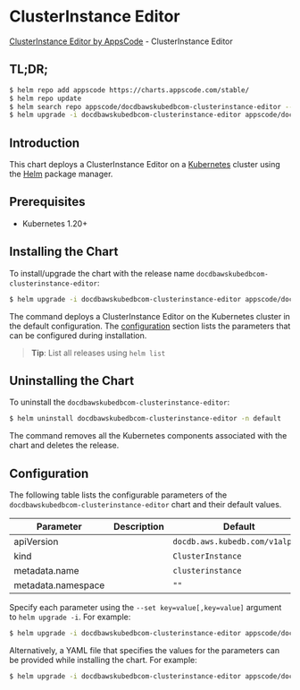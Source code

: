 # ClusterInstance Editor

[ClusterInstance Editor by AppsCode](https://appscode.com) - ClusterInstance Editor

## TL;DR;

```bash
$ helm repo add appscode https://charts.appscode.com/stable/
$ helm repo update
$ helm search repo appscode/docdbawskubedbcom-clusterinstance-editor --version=v0.20.0
$ helm upgrade -i docdbawskubedbcom-clusterinstance-editor appscode/docdbawskubedbcom-clusterinstance-editor -n default --create-namespace --version=v0.20.0
```

## Introduction

This chart deploys a ClusterInstance Editor on a [Kubernetes](http://kubernetes.io) cluster using the [Helm](https://helm.sh) package manager.

## Prerequisites

- Kubernetes 1.20+

## Installing the Chart

To install/upgrade the chart with the release name `docdbawskubedbcom-clusterinstance-editor`:

```bash
$ helm upgrade -i docdbawskubedbcom-clusterinstance-editor appscode/docdbawskubedbcom-clusterinstance-editor -n default --create-namespace --version=v0.20.0
```

The command deploys a ClusterInstance Editor on the Kubernetes cluster in the default configuration. The [configuration](#configuration) section lists the parameters that can be configured during installation.

> **Tip**: List all releases using `helm list`

## Uninstalling the Chart

To uninstall the `docdbawskubedbcom-clusterinstance-editor`:

```bash
$ helm uninstall docdbawskubedbcom-clusterinstance-editor -n default
```

The command removes all the Kubernetes components associated with the chart and deletes the release.

## Configuration

The following table lists the configurable parameters of the `docdbawskubedbcom-clusterinstance-editor` chart and their default values.

|     Parameter      | Description |                  Default                   |
|--------------------|-------------|--------------------------------------------|
| apiVersion         |             | <code>docdb.aws.kubedb.com/v1alpha1</code> |
| kind               |             | <code>ClusterInstance</code>               |
| metadata.name      |             | <code>clusterinstance</code>               |
| metadata.namespace |             | <code>""</code>                            |


Specify each parameter using the `--set key=value[,key=value]` argument to `helm upgrade -i`. For example:

```bash
$ helm upgrade -i docdbawskubedbcom-clusterinstance-editor appscode/docdbawskubedbcom-clusterinstance-editor -n default --create-namespace --version=v0.20.0 --set apiVersion=docdb.aws.kubedb.com/v1alpha1
```

Alternatively, a YAML file that specifies the values for the parameters can be provided while
installing the chart. For example:

```bash
$ helm upgrade -i docdbawskubedbcom-clusterinstance-editor appscode/docdbawskubedbcom-clusterinstance-editor -n default --create-namespace --version=v0.20.0 --values values.yaml
```
